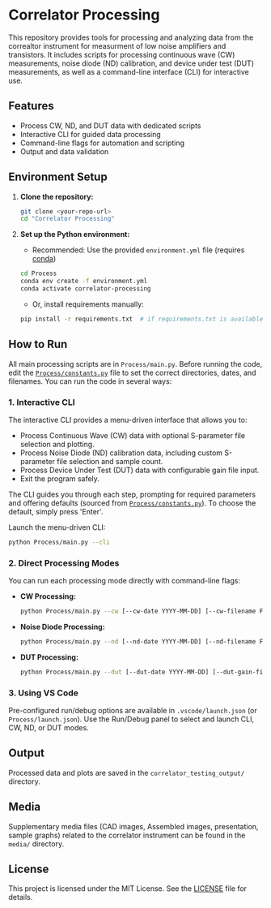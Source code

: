 # Correlator Processing

This repository provides tools for processing and analyzing data from the correaltor instrument for measurment of low noise amplifiers and transistors. It includes scripts for processing continuous wave (CW) measurements, noise diode (ND) calibration, and device under test (DUT) measurements, as well as a command-line interface (CLI) for interactive use.

## Features

- Process CW, ND, and DUT data with dedicated scripts
- Interactive CLI for guided data processing
- Command-line flags for automation and scripting
- Output and data validation

## Environment Setup

1. **Clone the repository:**

   ```sh
   git clone <your-repo-url>
   cd "Correlator Processing"
   ```

2. **Set up the Python environment:**
   - Recommended: Use the provided `environment.yml` file (requires [conda](https://docs.conda.io/en/latest/))

   ```sh
   cd Process
   conda env create -f environment.yml
   conda activate correlator-processing
   ```

   - Or, install requirements manually:

   ```sh
   pip install -r requirements.txt  # if requirements.txt is available
   ```

## How to Run

All main processing scripts are in `Process/main.py`. Before running the code, edit the [`Process/constants.py`](Process/constants.py) file to set the correct directories, dates, and filenames. You can run the code in several ways:

### 1. Interactive CLI

The interactive CLI provides a menu-driven interface that allows you to:

- Process Continuous Wave (CW) data with optional S-parameter file selection and plotting.
- Process Noise Diode (ND) calibration data, including custom S-parameter file selection and sample count.
- Process Device Under Test (DUT) data with configurable gain file input.
- Exit the program safely.

The CLI guides you through each step, prompting for required parameters and offering defaults (sourced from [`Process/constants.py`](Process/constants.py)). To choose the default, simply press 'Enter'.

Launch the menu-driven CLI:

```sh
python Process/main.py --cli
```

### 2. Direct Processing Modes

You can run each processing mode directly with command-line flags:

- **CW Processing:**

  ```sh
  python Process/main.py --cw [--cw-date YYYY-MM-DD] [--cw-filename FILENAME] [--cw-graph 0|1|2]
  ```

- **Noise Diode Processing:**

  ```sh
  python Process/main.py --nd [--nd-date YYYY-MM-DD] [--nd-filename FILENAME] [--nd-num-samples N] [--nd-ch1-file PATH] [--nd-ch2-file PATH]
  ```

- **DUT Processing:**

  ```sh
  python Process/main.py --dut [--dut-date YYYY-MM-DD] [--dut-gain-file PATH]
  ```

### 3. Using VS Code

Pre-configured run/debug options are available in `.vscode/launch.json` (or `Process/launch.json`). Use the Run/Debug panel to select and launch CLI, CW, ND, or DUT modes.

## Output

Processed data and plots are saved in the `correlator_testing_output/` directory.

## Media

Supplementary media files (CAD images, Assembled images, presentation, sample graphs) related to the correlator instrument can be found in the `media/` directory.

## License

This project is licensed under the MIT License. See the [LICENSE](LICENSE) file for details.
